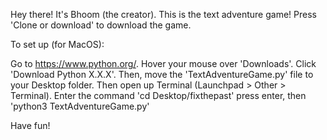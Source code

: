Hey there!
It's Bhoom (the creator). This is the text adventure game!
Press 'Clone or download' to download the game.

To set up (for MacOS):

Go to https://www.python.org/. 
Hover your mouse over 'Downloads'. 
Click 'Download Python X.X.X'. 
Then, move the 'TextAdventureGame.py' file to your Desktop folder. Then open up Terminal (Launchpad > Other > Terminal). 
Enter the command 'cd Desktop/fixthepast' press enter, then 'python3 TextAdventureGame.py' 



Have fun!
